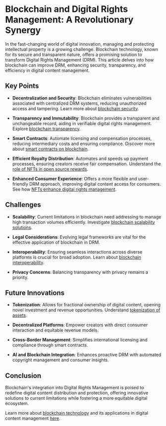 # Blockchain and Digital Rights Management: A Revolutionary Synergy

In the fast-changing world of digital innovation, managing and protecting intellectual property is a growing challenge. Blockchain technology, known for its secure and transparent nature, offers a promising solution to transform Digital Rights Management (DRM). This article delves into how blockchain can improve DRM, enhancing security, transparency, and efficiency in digital content management.

## Key Points

- **Decentralization and Security**: Blockchain eliminates vulnerabilities associated with centralized DRM systems, reducing unauthorized access and tampering. Learn more about [blockchain security](https://www.license-token.com/wiki/blockchain-security).

- **Transparency and Immutability**: Blockchain provides a transparent and unchangeable record, aiding in verifiable digital rights management. Explore [blockchain transparency](https://www.license-token.com/wiki/blockchain-transparency-in-open-source-projects).

- **Smart Contracts**: Automate licensing and compensation processes, reducing intermediary costs and ensuring compliance. Discover more about [smart contracts on blockchain](https://www.license-token.com/wiki/smart-contracts-on-blockchain).

- **Efficient Royalty Distribution**: Automates and speeds up payment processes, ensuring creators receive fair compensation. Understand the [role of NFTs in open source rewards](https://www.license-token.com/wiki/the-role-of-nf-ts-in-open-source-rewards).

- **Enhanced Consumer Experience**: Offers a more flexible and user-friendly DRM approach, improving digital content access for consumers. See how [NFTs enhance digital rights management](https://www.license-token.com/wiki/nft-and-digital-rights-management).

## Challenges

- **Scalability**: Current limitations in blockchain need addressing to manage high transaction volumes efficiently. Investigate [blockchain scalability solutions](https://www.license-token.com/wiki/blockchain-scalability-solutions).

- **Legal Considerations**: Evolving legal frameworks are vital for the effective application of blockchain in DRM.

- **Interoperability**: Ensuring seamless interactions across diverse platforms is crucial for broad adoption. Learn about [blockchain interoperability](https://www.license-token.com/wiki/blockchain-interoperability).

- **Privacy Concerns**: Balancing transparency with privacy remains a priority.

## Future Innovations

- **Tokenization**: Allows for fractional ownership of digital content, opening novel investment and revenue opportunities. Understand [tokenization of assets](https://www.license-token.com/wiki/what-is-tokenization-of-assets).

- **Decentralized Platforms**: Empower creators with direct consumer interaction and equitable revenue models.

- **Cross-Border Management**: Simplifies international licensing and compliance through smart contracts.

- **AI and Blockchain Integration**: Enhances proactive DRM with automated copyright management and consumer insights.

## Conclusion

Blockchain's integration into Digital Rights Management is poised to redefine digital content distribution and protection, offering innovative solutions to current limitations while fostering a more equitable digital ecosystem.

Learn more about [blockchain technology](https://www.ibm.com/blockchain/what-is-blockchain) and its applications in digital content management [here](https://www.coindesk.com/learn/how-does-blockchain-work/).